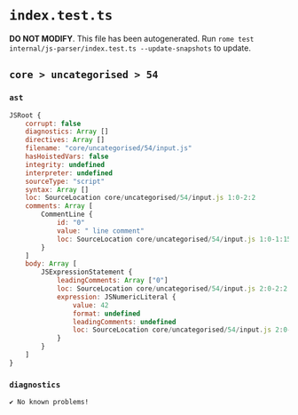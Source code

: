 # `index.test.ts`

**DO NOT MODIFY**. This file has been autogenerated. Run `rome test internal/js-parser/index.test.ts --update-snapshots` to update.

## `core > uncategorised > 54`

### `ast`

```javascript
JSRoot {
	corrupt: false
	diagnostics: Array []
	directives: Array []
	filename: "core/uncategorised/54/input.js"
	hasHoistedVars: false
	integrity: undefined
	interpreter: undefined
	sourceType: "script"
	syntax: Array []
	loc: SourceLocation core/uncategorised/54/input.js 1:0-2:2
	comments: Array [
		CommentLine {
			id: "0"
			value: " line comment"
			loc: SourceLocation core/uncategorised/54/input.js 1:0-1:15
		}
	]
	body: Array [
		JSExpressionStatement {
			leadingComments: Array ["0"]
			loc: SourceLocation core/uncategorised/54/input.js 2:0-2:2
			expression: JSNumericLiteral {
				value: 42
				format: undefined
				leadingComments: undefined
				loc: SourceLocation core/uncategorised/54/input.js 2:0-2:2
			}
		}
	]
}
```

### `diagnostics`

```
✔ No known problems!

```
